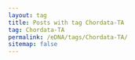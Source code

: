 ```yaml
---
layout: tag
title: Posts with tag Chordata-TA
tag: Chordata-TA
permalink: /eDNA/tags/Chordata-TA/
sitemap: false
---
```

